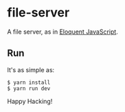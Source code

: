 # file-server

[eloquent javascript]: https://eloquentjavascript.net/20_node.html

A file server, as in [Eloquent JavaScript].

## Run

It's as simple as:

```
$ yarn install
$ yarn run dev
```

Happy Hacking!
